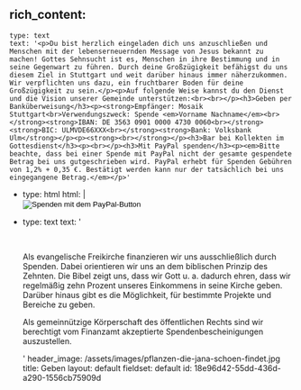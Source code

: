 rich_content:
  -
    type: text
    text: '<p>Du bist herzlich eingeladen dich uns anzuschließen und Menschen mit der lebenserneuernden Message von Jesus bekannt zu machen! Gottes Sehnsucht ist es, Menschen in ihre Bestimmung und in seine Gegenwart zu führen. Durch deine Großzügigkeit befähigst du uns diesem Ziel in Stuttgart und weit darüber hinaus immer näherzukommen. Wir verpflichten uns dazu, ein fruchtbarer Boden für deine Großzügigkeit zu sein.</p><p>Auf folgende Weise kannst du den Dienst und die Vision unserer Gemeinde unterstützen:<br><br></p><h3>Geben per Banküberweisung</h3><p><strong>Empfänger: Mosaik Stuttgart<br>Verwendungszweck: Spende <em>Vorname Nachname</em><br></strong><strong>IBAN: DE 3563 0901 0000 4730 0060<br></strong><strong>BIC: ULMVDE66XXX<br></strong><strong>Bank: Volksbank Ulm</strong></p><p><strong><br></strong></p><h3>Bar bei Kollekten im Gottesdienst</h3><p><br></p><h3>Mit PayPal spenden</h3><p><em>Bitte beachte, dass bei einer Spende mit PayPal nicht der gesamte gespendete Betrag bei uns gutgeschrieben wird. PayPal erhebt für Spenden Gebühren von 1,2% + 0,35 €. Bestätigt werden kann nur der tatsächlich bei uns eingegangene Betrag.</em></p>'
  -
    type: html
    html: |
      <form action="https://www.paypal.com/cgi-bin/webscr" method="post" target="_top">
      <input type="hidden" name="cmd" value="_s-xclick">
      <input type="hidden" name="hosted_button_id" value="QXTEA2WR2T76J">
      <input type="image" src="https://www.paypalobjects.com/de_DE/DE/i/btn/btn_donate_LG.gif" border="0" name="submit" title="PayPal - The safer, easier way to pay online!" alt="Spenden mit dem PayPal-Button">
      <img alt="" border="0" src="https://www.paypal.com/de_DE/i/scr/pixel.gif" width="1" height="1">
      </form>
  -
    type: text
    text: '<p><br></p><p>Als evangelische Freikirche finanzieren wir uns ausschließlich durch Spenden. Dabei orientieren wir uns an dem biblischen Prinzip des Zehnten. Die Bibel zeigt uns, dass wir Gott u. a. dadurch ehren, dass wir regelmäßig zehn Prozent unseres Einkommens in seine Kirche geben. Darüber hinaus gibt es die Möglichkeit, für bestimmte Projekte und Bereiche zu geben.&nbsp;</p><p>Als gemeinnützige Körperschaft des öffentlichen Rechts sind wir berechtigt vom Finanzamt akzeptierte Spendenbescheinigungen auszustellen.</p>'
header_image: /assets/images/pflanzen-die-jana-schoen-findet.jpg
title: Geben
layout: default
fieldset: default
id: 18e96d42-55dd-436d-a290-1556cb75909d
